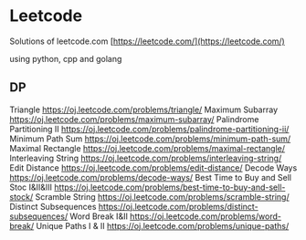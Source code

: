 # Leetcode
Solutions of leetcode.com
[https://leetcode.com/](https://leetcode.com/)

using python, cpp and golang

## DP
Triangle https://oj.leetcode.com/problems/triangle/
Maximum Subarray https://oj.leetcode.com/problems/maximum-subarray/
Palindrome Partitioning II https://oj.leetcode.com/problems/palindrome-partitioning-ii/
Minimum Path Sum https://oj.leetcode.com/problems/minimum-path-sum/
Maximal Rectangle https://oj.leetcode.com/problems/maximal-rectangle/
Interleaving String https://oj.leetcode.com/problems/interleaving-string/
Edit Distance https://oj.leetcode.com/problems/edit-distance/
Decode Ways https://oj.leetcode.com/problems/decode-ways/
Best Time to Buy and Sell Stoc I&II&III https://oj.leetcode.com/problems/best-time-to-buy-and-sell-stock/
Scramble String https://oj.leetcode.com/problems/scramble-string/
Distinct Subsequences https://oj.leetcode.com/problems/distinct-subsequences/
Word Break I&II https://oj.leetcode.com/problems/word-break/
Unique Paths I & II https://oj.leetcode.com/problems/unique-paths/
